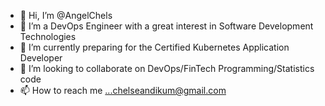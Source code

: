 - 👋 Hi, I’m @AngelChels
- 👀 I’m a DevOps Engineer with a great interest in Software Development Technologies 
- 🌱 I’m currently preparing for the Certified Kubernetes Application Developer
- 💞️ I’m looking to collaborate on DevOps/FinTech Programming/Statistics code
- 📫 How to reach me ...chelseandikum@gmail.com

<!---
AngelChels/AngelChels is a ✨ special ✨ repository because its `README.md` (this file) appears on your GitHub profile.
You can click the Preview link to take a look at your changes.
--->
